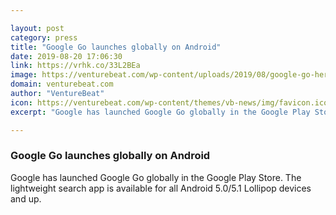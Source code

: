 ```yaml
---

layout: post
category: press
title: "Google Go launches globally on Android"
date: 2019-08-20 17:06:30
link: https://vrhk.co/33L2BEa
image: https://venturebeat.com/wp-content/uploads/2019/08/google-go-hero.png?w=1200&strip=all
domain: venturebeat.com
author: "VentureBeat"
icon: https://venturebeat.com/wp-content/themes/vb-news/img/favicon.ico
excerpt: "Google has launched Google Go globally in the Google Play Store. The lightweight search app is available for all Android 5.0/5.1 Lollipop devices and up."

---
```


### Google Go launches globally on Android

Google has launched Google Go globally in the Google Play Store. The lightweight search app is available for all Android 5.0/5.1 Lollipop devices and up.